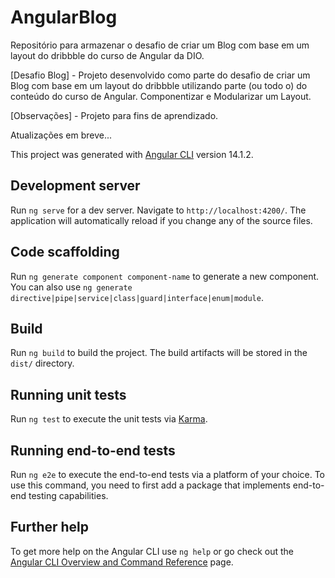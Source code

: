 # AngularBlog

Repositório para armazenar o desafio de criar um Blog com base em um layout do dribbble do curso de Angular da DIO.

[Desafio Blog] - Projeto desenvolvido como parte do desafio de criar um Blog com base em um layout do dribbble utilizando parte (ou todo o) do conteúdo do curso de Angular. Componentizar e Modularizar um Layout.

[Observações] - Projeto para fins de aprendizado.

Atualizações em breve...

This project was generated with [Angular CLI](https://github.com/angular/angular-cli) version 14.1.2.

## Development server

Run `ng serve` for a dev server. Navigate to `http://localhost:4200/`. The application will automatically reload if you change any of the source files.

## Code scaffolding

Run `ng generate component component-name` to generate a new component. You can also use `ng generate directive|pipe|service|class|guard|interface|enum|module`.

## Build

Run `ng build` to build the project. The build artifacts will be stored in the `dist/` directory.

## Running unit tests

Run `ng test` to execute the unit tests via [Karma](https://karma-runner.github.io).

## Running end-to-end tests

Run `ng e2e` to execute the end-to-end tests via a platform of your choice. To use this command, you need to first add a package that implements end-to-end testing capabilities.

## Further help

To get more help on the Angular CLI use `ng help` or go check out the [Angular CLI Overview and Command Reference](https://angular.io/cli) page.
